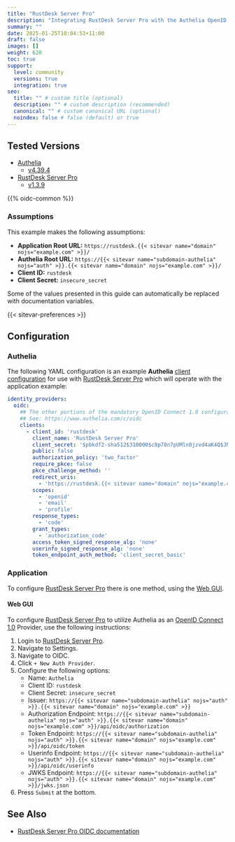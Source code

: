 ```yaml
---
title: "RustDesk Server Pro"
description: "Integrating RustDesk Server Pro with the Authelia OpenID Connect 1.0 Provider."
summary: ""
date: 2025-01-25T10:04:53+11:00
draft: false
images: []
weight: 620
toc: true
support:
  level: community
  versions: true
  integration: true
seo:
  title: "" # custom title (optional)
  description: "" # custom description (recommended)
  canonical: "" # custom canonical URL (optional)
  noindex: false # false (default) or true
---
```


## Tested Versions

- [Authelia]
  - [v4.39.4](https://github.com/authelia/authelia/releases/tag/v4.39.4)
- [RustDesk Server Pro]
  - [v1.3.9](https://github.com/rustdesk/rustdesk/releases/tag/1.3.9)

{{% oidc-common %}}

### Assumptions

This example makes the following assumptions:

- __Application Root URL:__ `https://rustdesk.{{< sitevar name="domain" nojs="example.com" >}}/`
- __Authelia Root URL:__ `https://{{< sitevar name="subdomain-authelia" nojs="auth" >}}.{{< sitevar name="domain" nojs="example.com" >}}/`
- __Client ID:__ `rustdesk`
- __Client Secret:__ `insecure_secret`

Some of the values presented in this guide can automatically be replaced with documentation variables.

{{< sitevar-preferences >}}

## Configuration

### Authelia

The following YAML configuration is an example __Authelia__ [client configuration] for use with [RustDesk Server Pro] which will
operate with the application example:

```yaml {title="configuration.yml"}
identity_providers:
  oidc:
    ## The other portions of the mandatory OpenID Connect 1.0 configuration go here.
    ## See: https://www.authelia.com/c/oidc
    clients:
      - client_id: 'rustdesk'
        client_name: 'RustDesk Server Pro'
        client_secret: '$pbkdf2-sha512$310000$c8p78n7pUMln0jzvd4aK4Q$JNRBzwAo0ek5qKn50cFzzvE9RXV88h1wJn5KGiHrD0YKtZaR/nCb2CJPOsKaPK0hjf.9yHxzQGZziziccp6Yng'  # The digest of 'insecure_secret'.
        public: false
        authorization_policy: 'two_factor'
        require_pkce: false
        pkce_challenge_method: ''
        redirect_uris:
          - 'https://rustdesk.{{< sitevar name="domain" nojs="example.com" >}}/api/oidc/callback'
        scopes:
          - 'openid'
          - 'email'
          - 'profile'
        response_types:
          - 'code'
        grant_types:
          - 'authorization_code'
        access_token_signed_response_alg: 'none'
        userinfo_signed_response_alg: 'none'
        token_endpoint_auth_method: 'client_secret_basic'
```

### Application

To configure [RustDesk Server Pro] there is one method, using the [Web GUI](#web-gui).

#### Web GUI

To configure [RustDesk Server Pro] to utilize Authelia as an [OpenID Connect 1.0] Provider, use the following instructions:

1. Login to [RustDesk Server Pro].
2. Navigate to Settings.
3. Navigate to OIDC.
4. Click `+ New Auth Provider`.
5. Configure the following options:
   - Name: `Authelia`
   - Client ID: `rustdesk`
   - Client Secret: `insecure_secret`
   - Issuer: `https://{{< sitevar name="subdomain-authelia" nojs="auth" >}}.{{< sitevar name="domain" nojs="example.com" >}}`
   - Authorization Endpoint: `https://{{< sitevar name="subdomain-authelia" nojs="auth" >}}.{{< sitevar name="domain" nojs="example.com" >}}/api/oidc/authorization`
   - Token Endpoint: `https://{{< sitevar name="subdomain-authelia" nojs="auth" >}}.{{< sitevar name="domain" nojs="example.com" >}}/api/oidc/token`
   - Userinfo Endpoint: `https://{{< sitevar name="subdomain-authelia" nojs="auth" >}}.{{< sitevar name="domain" nojs="example.com" >}}/api/oidc/userinfo`
   - JWKS Endpoint: `https://{{< sitevar name="subdomain-authelia" nojs="auth" >}}.{{< sitevar name="domain" nojs="example.com" >}}/jwks.json`
6. Press `Submit` at the bottom.

## See Also

- [RustDesk Server Pro OIDC documentation](https://rustdesk.com/docs/en/self-host/rustdesk-server-pro/oidc/)

[Authelia]: https://www.authelia.com
[RustDesk Server Pro]: https://rustdesk.com
[OAuth login Extension]: https://www.rustdesk.com/extensions/oauth/
[OpenID Connect 1.0]: ../../openid-connect/introduction.md
[client configuration]: ../../../configuration/identity-providers/openid-connect/clients.md
